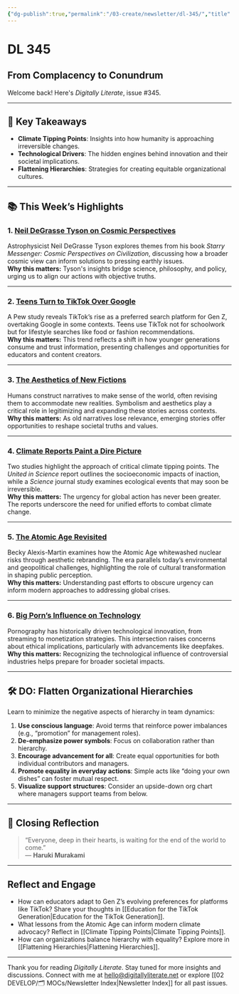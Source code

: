 ```yaml
---
{"dg-publish":true,"permalink":"/03-create/newsletter/dl-345/","title":"From Complacency to Conundrum","tags":["climate","technology","hierarchy","innovation"]}
---
```



# DL 345

## From Complacency to Conundrum

Welcome back! Here's _Digitally Literate_, issue #345.

---

## 🔖 Key Takeaways

- **Climate Tipping Points**: Insights into how humanity is approaching irreversible changes.  
- **Technological Drivers**: The hidden engines behind innovation and their societal implications.  
- **Flattening Hierarchies**: Strategies for creating equitable organizational cultures.  

---

## 📚 This Week’s Highlights

### 1. **[Neil DeGrasse Tyson on Cosmic Perspectives](https://www.youtube.com/watch?v=uds82Ay37CE)**  
Astrophysicist Neil DeGrasse Tyson explores themes from his book _Starry Messenger: Cosmic Perspectives on Civilization_, discussing how a broader cosmic view can inform solutions to pressing earthly issues.  
**Why this matters:** Tyson's insights bridge science, philosophy, and policy, urging us to align our actions with objective truths.

---

### 2. **[Teens Turn to TikTok Over Google](https://www.edsurge.com/news/2022-09-14-teens-now-turn-to-tiktok-more-than-google-but-not-for-schoolwork)**  
A Pew study reveals TikTok’s rise as a preferred search platform for Gen Z, overtaking Google in some contexts. Teens use TikTok not for schoolwork but for lifestyle searches like food or fashion recommendations.  
**Why this matters:** This trend reflects a shift in how younger generations consume and trust information, presenting challenges and opportunities for educators and content creators.

---

### 3. **[The Aesthetics of New Fictions](https://www.doc.cc/articles/the-aesthetics-of-our-new-fictions)**  
Humans construct narratives to make sense of the world, often revising them to accommodate new realities. Symbolism and aesthetics play a critical role in legitimizing and expanding these stories across contexts.  
**Why this matters:** As old narratives lose relevance, emerging stories offer opportunities to reshape societal truths and values.

---

### 4. **[Climate Reports Paint a Dire Picture](https://www.mic.com/impact/climate-change-reports-tipping-point-world-meteorological-organization-science)**  
Two studies highlight the approach of critical climate tipping points. The _United in Science_ report outlines the socioeconomic impacts of inaction, while a _Science_ journal study examines ecological events that may soon be irreversible.  
**Why this matters:** The urgency for global action has never been greater. The reports underscore the need for unified efforts to combat climate change.

---

### 5. **[The Atomic Age Revisited](https://reallifemag.com/our-friend-the-atom/)**  
Becky Alexis-Martin examines how the Atomic Age whitewashed nuclear risks through aesthetic rebranding. The era parallels today’s environmental and geopolitical challenges, highlighting the role of cultural transformation in shaping public perception.  
**Why this matters:** Understanding past efforts to obscure urgency can inform modern approaches to addressing global crises.

---

### 6. **[Big Porn’s Influence on Technology](https://mashable.com/article/porn-sites-viewers-workers)**  
Pornography has historically driven technological innovation, from streaming to monetization strategies. This intersection raises concerns about ethical implications, particularly with advancements like deepfakes.  
**Why this matters:** Recognizing the technological influence of controversial industries helps prepare for broader societal impacts.

---

## 🛠️ DO: Flatten Organizational Hierarchies

Learn to minimize the negative aspects of hierarchy in team dynamics:

1. **Use conscious language**: Avoid terms that reinforce power imbalances (e.g., “promotion” for management roles).  
2. **De-emphasize power symbols**: Focus on collaboration rather than hierarchy.  
3. **Encourage advancement for all**: Create equal opportunities for both individual contributors and managers.  
4. **Promote equality in everyday actions**: Simple acts like “doing your own dishes” can foster mutual respect.  
5. **Visualize support structures**: Consider an upside-down org chart where managers support teams from below.

---

## 🌟 Closing Reflection

> “Everyone, deep in their hearts, is waiting for the end of the world to come.”  
> — **Haruki Murakami**

---

## Reflect and Engage

- How can educators adapt to Gen Z’s evolving preferences for platforms like TikTok? Share your thoughts in [[Education for the TikTok Generation\|Education for the TikTok Generation]].  
- What lessons from the Atomic Age can inform modern climate advocacy? Reflect in [[Climate Tipping Points\|Climate Tipping Points]].  
- How can organizations balance hierarchy with equality? Explore more in [[Flattening Hierarchies\|Flattening Hierarchies]].  

---

Thank you for reading _Digitally Literate_. Stay tuned for more insights and discussions. Connect with me at [hello@digitallyliterate.net](mailto:hello@digitallyliterate.net) or explore [[02 DEVELOP/🗂️ MOCs/Newsletter Index\|Newsletter Index]] for all past issues.
